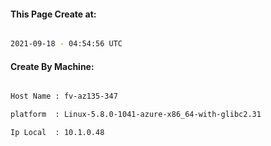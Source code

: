 
   
#### This Page Create at:

```bash

2021-09-18 - 04:54:56 UTC

```

#### Create By Machine:

```bash

Host Name : fv-az135-347

platform  : Linux-5.8.0-1041-azure-x86_64-with-glibc2.31

Ip Local  : 10.1.0.48

```

